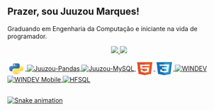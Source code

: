 ## Prazer, sou Juuzou Marques!
Graduando em Engenharia da Computação e iniciante na vida de programador.

<div align="center">
  <a href="https://github.com/JuuzouMarques">
  <img height="180em" src="https://github-readme-stats.vercel.app/api?username=JuuzouMarques&show_icons=true&theme=dracula&include_all_commits=true&count_private=true"/>
  <img height="180em" src="https://github-readme-stats.vercel.app/api/top-langs/?username=JuuzouMarques&layout=compact&langs_count=7&theme=dracula"/>
</div>
<div style="display: inline_block"><br>
  <img align="center" alt="Juuzou-Python" height="30" width="40" src="https://raw.githubusercontent.com/devicons/devicon/master/icons/python/python-original.svg">
  <img align="center" alt="Juuzou-Pandas" height="30" width="40" src="https://cdn.jsdelivr.net/gh/devicons/devicon/icons/pandas/pandas-original-wordmark.svg">
  <img align="center" alt="Juuzou-MySQL" height="30" width="40" src="https://cdn.jsdelivr.net/gh/devicons/devicon/icons/mysql/mysql-original-wordmark.svg">
  <img align="center" alt="Juuzou-HTML" height="30" width="40" src="https://raw.githubusercontent.com/devicons/devicon/master/icons/html5/html5-original.svg">
  <img align="center" alt="Juuzou-CSS" height="30" width="40" src="https://raw.githubusercontent.com/devicons/devicon/master/icons/css3/css3-original.svg">
  <img align="center" alt="WINDEV" height="30" width="40" src="https://windev.com/storage/en_US/img/visual/26/logo-windev.png">
  <img align="center" alt="WINDEV Mobile" height="30" width="40" src="https://windev.com/storage/en_US/img/visual/26/logo-windev-mobile.png">
  <img align="center" alt="HFSQL" height="10" width="40" src="https://windev.com/storage/en_US/img/visual/25/hfsql.png">  
</div>

  ##

<div> 

  ![Snake animation](https://github.com/JuuzouMarques/JuuzouMarques/blob/output/github-contribution-grid-snake.svg)
  
</div>
  

